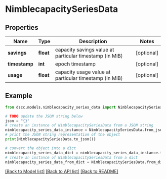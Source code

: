 # NimblecapacitySeriesData


## Properties

Name | Type | Description | Notes
------------ | ------------- | ------------- | -------------
**savings** | **float** | capacity savings value at particular timestamp  (in MiB) | [optional] 
**timestamp** | **int** | epoch timestamp | [optional] 
**usage** | **float** | capacity usage value at particular timestamp  (in MiB) | [optional] 

## Example

```python
from dscc.models.nimblecapacity_series_data import NimblecapacitySeriesData

# TODO update the JSON string below
json = "{}"
# create an instance of NimblecapacitySeriesData from a JSON string
nimblecapacity_series_data_instance = NimblecapacitySeriesData.from_json(json)
# print the JSON string representation of the object
print(NimblecapacitySeriesData.to_json())

# convert the object into a dict
nimblecapacity_series_data_dict = nimblecapacity_series_data_instance.to_dict()
# create an instance of NimblecapacitySeriesData from a dict
nimblecapacity_series_data_from_dict = NimblecapacitySeriesData.from_dict(nimblecapacity_series_data_dict)
```
[[Back to Model list]](../README.md#documentation-for-models) [[Back to API list]](../README.md#documentation-for-api-endpoints) [[Back to README]](../README.md)


